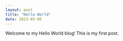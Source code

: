 ```yaml
---
layout: post
title: "Hello World"
date: 2023-05-05
---
```


Welcome to my Hello World blog! This is my first post.